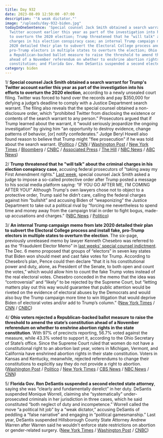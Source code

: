 ```yaml
---
title: Day 932
date: 2023-08-09 12:50:00 -07:00
description: '"A weak dictator."'
image: "/uploads/day-932-biden.jpg"
todayInOneSentence: 'Special counsel Jack Smith obtained a search warrant for Trump''s
  Twitter account earlier this year as part of the investigation into his efforts
  to overturn the 2020 election; Trump threatened that he "will talk" about the criminal
  charges in his election conspiracy case; an internal Trump campaign memo from late
  2020 detailed their plan to subvert the Electoral College process and install fake,
  pro-Trump electors in multiple states to overturn the election; Ohio voters rejected
  a Republican-backed ballot measure to raise the threshold to amend the state’s constitution
  ahead of a November referendum on whether to enshrine abortion rights in the state
  constitution; and Florida Gov. Ron DeSantis suspended a second elected state attorney. '
category: biden
---
```


1/ **Special counsel Jack Smith obtained a search warrant for Trump's Twitter account earlier this year as part of the investigation into his efforts to overturn the 2020 election**, according to a newly unsealed court filing. Twitter was forced to hand over the records and pay $350,000 for defying a judge’s deadline to comply with a Justice Department search warrant. The filing also reveals that the special counsel obtained a non-disclosure order, which “prohibited Twitter from disclosing the existence or contents of the search warrant to any person.” Prosecutors argued that if Trump learned about the warrant, it “would seriously jeopardize the ongoing investigation” by giving him “an opportunity to destroy evidence, change patterns of behavior, \[or\] notify confederates.” Judge Beryl Howell also found reason to believe that Trump might "flee prosecution" if he was told about the search warrant. ([Politico](https://www.politico.com/news/2023/08/09/special-counsel-obtained-search-warrant-for-donald-trumps-twitter-account-00110484) / [CNN](https://www.cnn.com/2023/08/09/politics/special-counsel-trump-twitter-search-warrant/index.html) / [Washington Post](https://www.washingtonpost.com/dc-md-va/2023/08/09/twitter-fine-jan-6-trump/) / [New York Times](https://www.nytimes.com/2023/08/09/us/politics/trump-twitter-account-search-warrant.html) / [Bloomberg](https://www.bloomberg.com/news/articles/2023-08-09/twitter-fined-350-000-in-secret-doj-fight-over-trump-records?srnd=premium&sref=MIBMEEoj) / [CNBC](https://www.cnbc.com/2023/08/09/special-counsel-got-search-warrant-for-trump-twitter-account.html) / [Associated Press](https://apnews.com/article/twitter-trump-account-capitol-riot-jack-smith-9e66943fd7ebdae0038838c144b57d4f) / [The Hill](https://thehill.com/regulation/court-battles/4145619-special-counsel-won-secret-search-warrant-for-trumps-twitter-account/) / [NBC News](https://www.nbcnews.com/politics/donald-trump/special-counsel-executed-search-warrant-trumps-twitter-rcna99050) / [ABC News](https://abcnews.go.com/Politics/jack-smith-previously-search-warrant-trumps-twitter-new/story?id=102138194))

2/ **Trump threatened that he "will talk" about the criminal charges in his election conspiracy case**, accusing federal prosecutors of "taking away my First Amendment rights." [Last week](https://whatthefuckjusthappenedtoday.com/2023/08/07/day-930/#1-special-counsel-jack-smith-asked-a), special counsel Jack Smith asked a judge to impose a so-called protective order after Trump posted a message to his social media platform saying: “IF YOU GO AFTER ME, I’M COMING AFTER YOU!” Although Trump's own lawyers chose not to object to a protective order, Trump said he didn’t care, calling the federal charges against him “bullshit” and accusing Biden of “weaponizing” the Justice Department to take out a political rival by “forcing me nevertheless to spend time and money away from the campaign trial in order to fight bogus, made-up accusations and charges.” ([NBC News](https://www.nbcnews.com/politics/donald-trump/trump-says-protective-order-violates-first-amendment-rights-will-talk-rcna98881) / [Politico](https://www.politico.com/news/2023/08/08/trump-on-possible-gag-order-pound-sand-00110357))

3/ **An internal Trump campaign memo from late 2020 detailed their plan to subvert the Electoral College process and install fake, pro-Trump electors in multiple states to overturn the election**. The six-page, previously unreleased memo by lawyer Kenneth Chesebro was referred to as the “Fraudulent Elector Memo” in [last weeks' special counsel indictment](https://whatthefuckjusthappenedtoday.com/2023/08/01/day-924/#1-trump-was-indicted-by-special-coun). The Dec. 6 memo proposed that groups of “electors” in seven key states that Biden won should meet and cast fake votes for Trump. According to Chesebro’s plan, Pence could then declare “that it is his constitutional power and duty, alone, as President of the Senate, to both open and count the votes,” which would allow him to count the fake Trump votes instead of the real electoral votes. Chesebro conceded in the memo that the idea was “controversial” and “likely” to be rejected by the Supreme Court, but “letting matters play out this way would guarantee that public attention would be riveted on the evidence of electoral abuses by the Democrats and would also buy the Trump campaign more time to win litigation that would deprive Biden of electoral votes and/or add to Trump’s column.” ([New York Times](https://www.nytimes.com/2023/08/08/us/politics/trump-indictment-fake-electors-memo.html) / [CNN](https://www.cnn.com/2023/08/09/politics/fake-electors-plot-trump-campaign-memo-chesebro/index.html) / [CNBC](https://www.cnbc.com/2023/08/09/secret-memo-details-trump-plot-to-overturn-2020-loss-to-biden-report.html))

4/ **Ohio voters rejected a Republican-backed ballot measure to raise the threshold to amend the state’s constitution ahead of a November referendum on whether to enshrine abortion rights in the state constitution**. With 97% of precincts reporting, 56.7% voted against the measure, while 43.3% voted to support it, according to the Ohio Secretary of State’s office. Since the Supreme Court ruled that women do not have a constitutional right to an abortion last year, voters in  Michigan, Vermont, and California have enshrined abortion rights in their state constitution. Voters in Kansas and Kentucky, meanwhile, rejected referendums to change their constitutions to explicitly say they do not provide a right to abortion. ([Washington Post](https://www.washingtonpost.com/politics/2023/08/08/ohio-election-issue-1-abortion/) / [Politico](https://www.politico.com/news/2023/08/08/ohio-constitution-abortion-voting-00110394) / [New York Times](https://www.nytimes.com/2023/08/08/us/ohio-election-issue-1-results.html) / [CBS News](https://www.cbsnews.com/news/ohio-issue-1-fails-to-pass-2023-results/) / [NBC News](https://www.nbcnews.com/politics/elections/ohio-issue-one-reject-loss-abortion-rights-ballot-measure-rcna98842) / [CNN](https://www.cnn.com/2023/08/08/politics/ohio-special-election/index.html))

5/ **Florida Gov. Ron DeSantis suspended a second elected state attorney**, saying she was “clearly and fundamentally derelict” in her duty. DeSantis suspended Monique Worrell, claiming she “systematically" under-prosecuted criminals in her jurisdiction in three cases, which he said constituted “both neglect of duty and incompetence.” Worrell called the move “a political hit job” by a “weak dictator,” accusing DeSantis of peddling a “false narrative” and engaging in “political gamesmanship.” Last year, DeSantis suspended Hillsborough County State Attorney Andrew Warren after Warren said he wouldn't enforce state restrictions on abortion or gender-related surgery. ([New York Times](https://www.nytimes.com/2023/08/09/us/desantis-orlando-prosecutor.html) / [Washington Post](https://www.washingtonpost.com/nation/2023/08/09/desantis-suspends-state-attorney/) / [CNBC](https://www.cnbc.com/2023/08/09/desantis-suspends-elected-florida-state-attorney-monique-worrell.html))